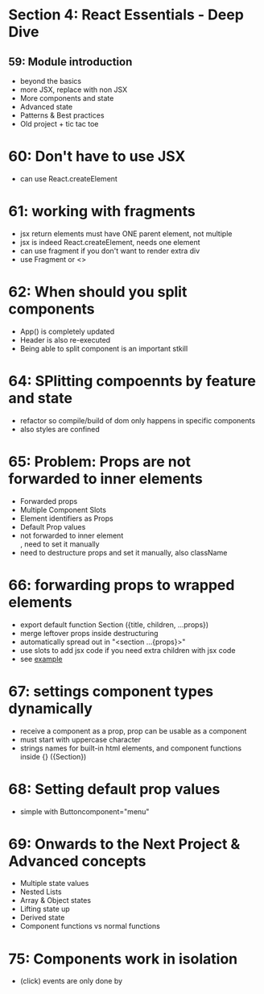 # Section 4: React Essentials - Deep Dive

## 59: Module introduction

-   beyond the basics
-   more JSX, replace with non JSX
-   More components and state
-   Advanced state
-   Patterns & Best practices
-   Old project + tic tac toe

# 60: Don't have to use JSX

-   can use React.createElement

# 61: working with fragments

-   jsx return elements must have ONE parent element, not multiple
-   jsx is indeed React.createElement, needs one element
-   can use fragment if you don't want to render extra div
-   use Fragment or <>

# 62: When should you split components

-   App() is completely updated
-   Header is also re-executed
-   Being able to split component is an important stkill

# 64: SPlitting compoennts by feature and state

-   refactor so compile/build of dom only happens in specific components
-   also styles are confined

# 65: Problem: Props are not forwarded to inner elements

-   Forwarded props
-   Multiple Component Slots
-   Element identifiers as Props
-   Default Prop values
-   <Section id="asdf"> not forwarded to inner element <section id="">, need to set it manually
-   need to destructure props and set it manually, also className

# 66: forwarding props to wrapped elements

-   export default function Section ({title, children, ...props})
-   merge leftover props inside destructuring
-   automatically spread out in "<section ...{props}>"
-   use slots to add jsx code if you need extra children with jsx code
-   see [example](./01-starting-project/src/components/Examples.jsx)

# 67: settings component types dynamically

-   receive a component as a prop, prop can be usable as a component
-   must start with uppercase character
-   strings names for built-in html elements, and component functions
    inside {} ({Section})

# 68: Setting default prop values

-   simple with Buttoncomponent="menu"

# 69: Onwards to the Next Project & Advanced concepts

-   Multiple state values
-   Nested Lists
-   Array & Object states
-   Lifting state up
-   Derived state
-   Component functions vs normal functions

# 75: Components work in isolation

-   (click) events are only done by

